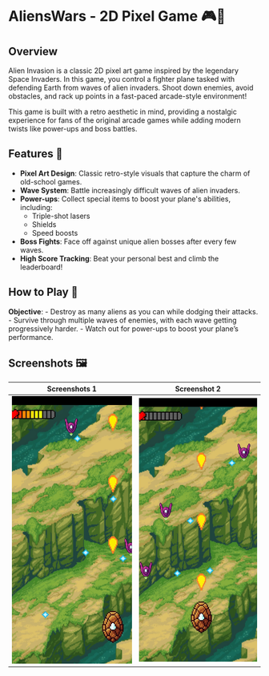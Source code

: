 # AliensWars - 2D Pixel Game 🎮🚀

## Overview
Alien Invasion is a classic 2D pixel art game inspired by the legendary Space Invaders. In this game, you control a fighter plane tasked with defending Earth from waves of alien invaders. Shoot down enemies, avoid obstacles, and rack up points in a fast-paced arcade-style environment!

This game is built with a retro aesthetic in mind, providing a nostalgic experience for fans of the original arcade games while adding modern twists like power-ups and boss battles.

## Features 🌟
- **Pixel Art Design**: Classic retro-style visuals that capture the charm of old-school games.
- **Wave System**: Battle increasingly difficult waves of alien invaders.
- **Power-ups**: Collect special items to boost your plane's abilities, including:
  - Triple-shot lasers
  - Shields
  - Speed boosts
- **Boss Fights**: Face off against unique alien bosses after every few waves.
- **High Score Tracking**: Beat your personal best and climb the leaderboard!

## How to Play 🚀
**Objective**:
    - Destroy as many aliens as you can while dodging their attacks.
    - Survive through multiple waves of enemies, with each wave getting progressively harder.
    - Watch out for power-ups to boost your plane’s performance.

## Screenshots 🖼️

Screenshots 1           | Screenshot 2
:-------------------------:|:-------------------------:
<img src="Imagens/imag1.jpeg" width="350"/>  |  <img src="Imagens/imag2.jpeg" width="350"/>


